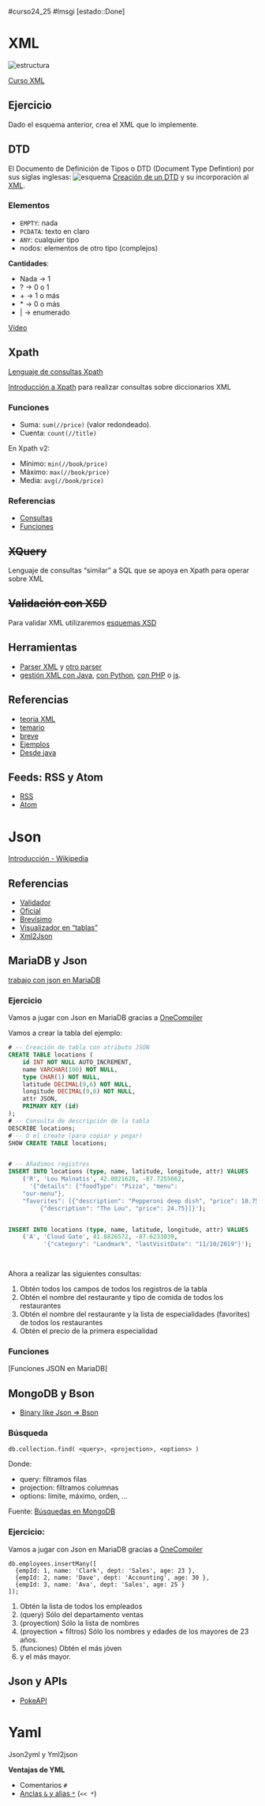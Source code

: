 #curso24_25 #lmsgi [estado::Done]


# XML
![estructura](https://www.ticarte.com/sites/su/users/7/image/grafos_documento.png)

[Curso XML](https://www.eniun.com/curso-xml/)

## Ejercicio
Dado el esquema anterior, crea el XML que lo implemente.



## DTD
El Documento de Definición de Tipos o DTD (Document Type Defintion) por sus siglas inglesas:
![esquema](https://github.com/luiscastelar/clases24_25/blob/main/lmsgi/assets/agenda.png?raw=true)
[Creación de un DTD](https://www.youtube.com/watch?v=fPU1ex7bSgg) y su incorporación al [XML](https://www.youtube.com/watch?v=4NB89iXyxMU).

### Elementos
+ `EMPTY`: nada
+ `PCDATA`: texto en claro
+ `ANY`: cualquier tipo
+ nodos: elementos de otro tipo (complejos)

**Cantidades**:
+ Nada -> 1
+ ? -> 0 o 1
+ \+ -> 1 o más
+ \* -> 0 o más
+ | -> enumerado

[Vídeo](https://www.youtube.com/watch?v=ryoW-B_6cGs)



## Xpath
[Lenguaje de consultas Xpath](https://www.eniun.com/tutorial-xpath/)

[Introducción a Xpath](https://howtodoinjava.com/java/xml/convert-xml-to-properties/) para realizar consultas sobre diccionarios XML

### Funciones
+ Suma: `sum(//price)` (valor redondeado).
+ Cuenta: `count(//title)`

En Xpath v2:
+ Mínimo: `min(//book/price)`
+ Máximo: `max(//book/price)`
+ Media: `avg(//book/price)`


### Referencias
+ [Consultas](https://docs.mendix.com/refguide8/xpath-constraints/)
+ [Funciones](https://docs.mendix.com/refguide8/xpath-query-functions/)

## ~~XQuery~~
Lenguaje de consultas “similar” a SQL que se apoya en Xpath para operar sobre XML


## ~~Validación con XSD~~
Para validar XML utilizaremos [esquemas XSD](https://www.ticarte.com/contenido/que-son-los-esquemas-xsd)


## Herramientas
+ [Parser XML](https://codebeautify.org/xml-parser-online) y [otro parser](https://jsonformatter.org/xml-parser)
+ [gestión XML con Java](https://mkyong.com/java/jaxb-hello-world-example/), [con Python](https://www.geeksforgeeks.org/xml-parsing-python/), [con PHP](https://www.php.net/manual/es/simplexml.examples-basic.php) o [js](https://www.geeksforgeeks.org/how-to-parse-xml-in-javascript/).

## Referencias
+ [teoria XML](https://lm-xml-apuntes.readthedocs.io/apuntes/10_introduccion_xml.html)
+ [temario](https://www.ticarte.com/contenido/lenguajes-de-marcas-y-sistemas-de-gestion-de-informacion)
+ [breve](https://juangualberto.github.io/lmsgi/tema01/xml2.html)
+ [Ejemplos](https://github.com/lokeshgupta1981/Core-Java/tree/master/src/main/java/com/howtodoinjava/xml)
+ [Desde java](https://github.com/lokeshgupta1981/Core-Java/tree/master/src/main/java/com/howtodoinjava/xml)

## Feeds: RSS y Atom
+ [RSS](https://es.wikipedia.org/wiki/RSS)
+ [Atom](https://es.wikipedia.org/wiki/Atom_(formato_de_redifusi%C3%B3n))

# Json
[Introducción - Wikipedia](https://es.wikipedia.org/wiki/JSON)

## Referencias
+ [Validador](https://jsonlint.com/)
+ [Oficial](https://www.json.org/json-es.html)
+ [Brevísimo](https://juangualberto.github.io/lmsgi/tema01/json2.html)
+ [Visualizador en “tablas”](https://www.jointjs.com/demos/json-visualizer)
+ [Xml2Json](https://codebeautify.org/xmltojson/)


## MariaDB y Json
[trabajo con json en MariaDB](https://mariadb.com/resources/blog/using-json-in-mariadb/)

### Ejercicio
Vamos a jugar con Json en MariaDB gracias a [OneCompiler](https://onecompiler.com/mariadb)

Vamos a crear la tabla del ejemplo:
```sql
# -- Creación de tabla con atributo JSON
CREATE TABLE locations (
    id INT NOT NULL AUTO_INCREMENT,
    name VARCHAR(100) NOT NULL,  
    type CHAR(1) NOT NULL,
    latitude DECIMAL(9,6) NOT NULL,
    longitude DECIMAL(9,6) NOT NULL,
    attr JSON, 
    PRIMARY KEY (id)
);
# -- Consulta de descripción de la tabla
DESCRIBE locations;
# -- O el create (para copiar y pegar)
SHOW CREATE TABLE locations;


# -- Añadimos registros
INSERT INTO locations (type, name, latitude, longitude, attr) VALUES 
    ('R', 'Lou Malnatis', 42.0021628, -87.7255662,
      '{"details": {"foodType": "Pizza", "menu": 
    "our-menu"}, 
    "favorites": [{"description": "Pepperoni deep dish", "price": 18.75}, 
         {"description": "The Lou", "price": 24.75}]}');


INSERT INTO locations (type, name, latitude, longitude, attr) VALUES 
    ('A', 'Cloud Gate', 41.8826572, -87.6233039, 
          '{"category": "Landmark", "lastVisitDate": "11/10/2019"}');

          
```

Ahora a realizar las siguientes consultas:
1. Obtén todos los campos de todos los registros de la tabla
2. Obtén el nombre del restaurante y tipo de comida de todos los restaurantes
3. Obtén el nombre del restaurante y la lista de especialidades (favorites) de todos los restaurantes
4. Obtén el precio de la primera especialidad

### Funciones
[Funciones JSON en MariaDB]


## MongoDB y Bson
+ [Binary like Json => Bson](https://www.mongodb.com/resources/basics/json-and-bson)

### Búsqueda
`db.collection.find( <query>, <projection>, <options> )`

Donde:
+ query: filtramos filas
+ projection: filtramos columnas
+ options: límite, máximo, orden, ...

Fuente: [Búsquedas en MongoDB](https://www.mongodb.com/docs/manual/reference/method/db.collection.find/)

### Ejercicio:
Vamos a jugar con Json en MariaDB gracias a [OneCompiler](https://onecompiler.com/mongodb)

```mongodb
db.employees.insertMany([
  {empId: 1, name: 'Clark', dept: 'Sales', age: 23 },
  {empId: 2, name: 'Dave', dept: 'Accounting', age: 30 },
  {empId: 3, name: 'Ava', dept: 'Sales', age: 25 }
]);
```

1. Obtén la lista de todos los empleados
2. (query) Sólo del departamento ventas
3. (proyection) Sólo la lista de nombres
4. (proyection + filtros) Sólo los nombres y edades de los mayores de 23 años.
5. (funciones) Obtén el más jóven
6. y el más mayor.


## Json y APIs
+ [PokeAPI](https://pokeapi.co)
  
# Yaml
Json2yml y Yml2json

**Ventajas de YML**
+ Comentarios `#`
+ [Anclas `&` y alias `*`](https://tecnoyfoto.com/anclas-y-alias-en-yaml) (`<< *`)

